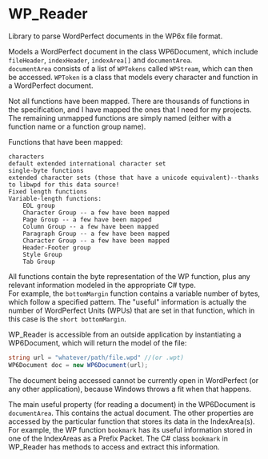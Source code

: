 # WP_Reader
Library to parse WordPerfect documents in the WP6x file format.

Models a WordPerfect document in the class WP6Document, which include `fileHeader`, `indexHeader`, `indexArea[]` and `documentArea`.  
`documentArea` consists of a list of `WPTokens` called `WPStream`, which can then be accessed.
`WPToken` is a class that models every character and function in a WordPerfect document.

Not all functions have been mapped.  There are thousands of functions in the specification, and I have mapped the ones that I need for my projects.  The remaining unmapped functions are simply named (either with a function name or a function group name).

Functions that have been mapped:

    characters
    default extended international character set
    single-byte functions
    extended character sets (those that have a unicode equivalent)--thanks to libwpd for this data source!
    Fixed length functions
    Variable-length functions:
        EOL group
        Character Group -- a few have been mapped
        Page Group -- a few have been mapped
        Column Group -- a few have been mapped
        Paragraph Group -- a few have been mapped
        Character Group -- a few have been mapped
        Header-Footer group
        Style Group
        Tab Group
    
    
All functions contain the byte representation of the WP function, plus any relevant information modeled in the appropriate C# type.  
For example, the `bottomMargin` function contains a variable number of bytes, which follow a specified pattern.  The "useful" information is actually the number of WordPerfect Units (WPUs) that are set in that function, which in this case is the `short bottomMargin`.  

WP_Reader is accessible from an outside application by instantiating a WP6Document, which will return the model of the file:

```C#
string url = "whatever/path/file.wpd" //(or .wpt)
WP6Document doc = new WP6Document(url);
```
 
The document being accessed cannot be currently open in WordPerfect (or any other application), because Windows throws a fit when that happens.

The main useful property (for reading a document) in the WP6Document is `documentArea`.  This contains the actual document.  The other properties are accessed by the particular function that stores its data in the IndexArea(s).  For example, the WP function `bookmark` has its useful information stored in one of the IndexAreas as a Prefix Packet.   The C# class `bookmark` in WP_Reader has methods to access and extract this information.
    
